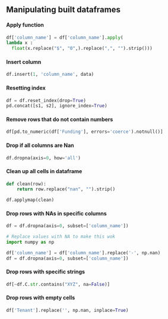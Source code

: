 ## Manipulating built dataframes 
#### Apply function
```python
df['column_name'] = df['column_name'].apply(
lambda x : 
  float(x.replace("$", "0",).replace(",", "").strip()))
```
#### Insert column
```python
df.insert(1, 'column_name', data)
```

#### Resetting index
```python
df = df.reset_index(drop=True)
pd.concat([s1, s2], ignore_index=True)
```

#### Remove rows that do not contain numbers
```python
df[pd.to_numeric(df['Funding'], errors='coerce').notnull()]
```

#### Drop if all columns are Nan
```python
df.dropna(axis=0, how='all')
```
#### Clean up all cells in dataframe
```python
def clean(row):
    return row.replace("nan", "").strip()

df.applymap(clean)
```

#### Drop rows with NAs in specific columns
```python
df = df.dropna(axis=0, subset=['column_name'])

# Replace values with NA to make this wok
import numpy as np

df['column_name'] = df['column_name'].replace('-', np.nan)
df = df.dropna(axis=0, subset=['column_name'])
```

#### Drop rows with specific strings
```python
df[~df.C.str.contains("XYZ", na=False)]
```

#### Drop rows with empty cells
```python
df['Tenant'].replace('', np.nan, inplace=True)
```












